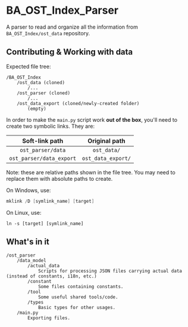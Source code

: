 # BA_OST_Index_Parser

A parser to read and organize all the information from `BA_OST_Index/ost_data` repository.

## Contributing & Working with data

Expected file tree:
```
/BA_OST_Index
    /ost_data (cloned)
        /...
    /ost_parser (cloned)
        /...
    /ost_data_export (cloned/newly-created folder)
        (empty)
```

In order to make the `main.py` script work **out of the box**, you'll need to create two symbolic links. They are:

|Soft-link path|Original path|
|:---:|:---:|
|`ost_parser/data`|`ost_data/`|
|`ost_parser/data_export`|`ost_data_export/`|

Note: these are relative paths shown in the file tree. You may need to replace them with absolute paths to create.

On Windows, use:

```powershell
mklink /D [symlink_name] [target]
```

On Linux, use:

```shell
ln -s [target] [symlink_name]
```

## What's in it

```
/ost_parser
    /data_model
        /actual_data
            Scripts for processing JSON files carrying actual data (instead of constants, i18n, etc.)
        /constant
            Some files containing constants.
        /tool
            Some useful shared tools/code.
        /types
            Basic types for other usages.
    /main.py
        Exporting files.
```
